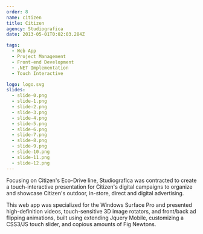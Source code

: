 ```yaml
---
order: 8
name: citizen
title: Citizen
agency: Studiografica
date: 2013-05-01T0:02:03.284Z

tags:
  - Web App
  - Project Management
  - Front-end Development
  - .NET Implementation
  - Touch Interactive

logo: logo.svg
slides:
  - slide-0.png
  - slide-1.png
  - slide-2.png
  - slide-3.png
  - slide-4.png
  - slide-5.png
  - slide-6.png
  - slide-7.png
  - slide-8.png
  - slide-9.png
  - slide-10.png
  - slide-11.png
  - slide-12.png  
---
```

Focusing on Citizen's Eco-Drive line, Studiografica was contracted to create a touch-interactive presentation for Citizen's digital campaigns to organize and showcase Citizen's outdoor, in-store, direct and digital advertising.

This web app was specialized for the Windows Surface Pro and presented high-definition videos, touch-sensitive 3D image rotators, and front/back ad flipping animations, built using extending Jquery Mobile, customizing a CSS3/JS touch slider, and copious amounts of Fig Newtons.
